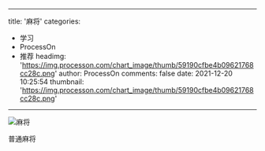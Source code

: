 
---
title: '麻将'
categories: 
 - 学习
 - ProcessOn
 - 推荐
headimg: 'https://img.processon.com/chart_image/thumb/59190cfbe4b09621768cc28c.png'
author: ProcessOn
comments: false
date: 2021-12-20 10:25:54
thumbnail: 'https://img.processon.com/chart_image/thumb/59190cfbe4b09621768cc28c.png'
---

<div>   
<img class="thumb" alt="麻将" src="https://img.processon.com/chart_image/thumb/59190cfbe4b09621768cc28c.png" referrerpolicy="no-referrer">
<p>普通麻将</p>  
</div>
            